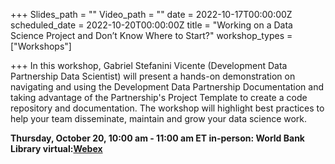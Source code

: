 +++
Slides_path = ""
Video_path = ""
date = 2022-10-17T00:00:00Z
scheduled_date = 2022-10-20T00:00:00Z
title = "Working on a Data Science Project and Don’t Know Where to Start?"
workshop_types = ["Workshops"]

+++
In this workshop, Gabriel Stefanini Vicente (Development Data Partnership Data Scientist) will present a hands-on demonstration on navigating and using the Development Data Partnership Documentation and taking advantage of the Partnership's Project Template to create a code repository and documentation. The workshop will highlight best practices to help your team disseminate, maintain and grow your data science work.

**Thursday, October 20, 10:00 am - 11:00 am ET
in-person: World Bank Library
virtual:[Webex](https://worldbankgroup.webex.com/worldbankgroup/j.php?MTID=m1e5c9342514342a5edd11c5e558f813c)**
